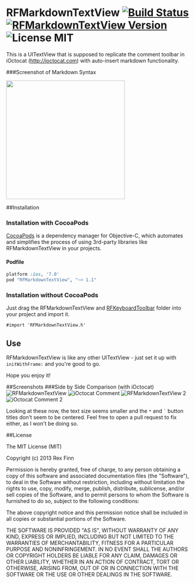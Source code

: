 RFMarkdownTextView [![Build Status](https://secure.travis-ci.org/rexfinn/RFMarkdownTextView.png)](http://travis-ci.org/rexfinn/RFMarkdownTextView) [![RFMarkdownTextView Version](https://cocoapod-badges.herokuapp.com/v/RFMarkdownTextView/badge.png)](http://cocoadocs.org/docsets/RFMarkdownTextView/1.1/) ![License MIT](https://go-shields.herokuapp.com/license-MIT-blue.png)
==================

This is a UITextView that is supposed to replicate the comment toolbar in iOctocat (http://ioctocat.com) with auto-insert markdown functionality.

###Screenshot of Markdown Syntax

<img src='http://i.imgur.com/3QDNlrj.png' width='320px'>

##Installation

### Installation with CocoaPods

[CocoaPods](http://cocoapods.org) is a dependency manager for Objective-C, which automates and simplifies the process of using 3rd-party libraries like RFMarkdownTextView in your projects.

#### Podfile

```ruby
platform :ios, '7.0'
pod "RFMarkdownTextView", "~> 1.1"
```

### Installation without CocoaPods

Just drag the RFMarkdownTextView and [RFKeyboardToolbar](http://github.com/rexfinn/RFKeyboardToolbar) folder into your project and import it.

```
#import 'RFMarkdownTextView.h'
```

## Use

RFMarkdownTextView is like any other UITextView - just set it up with `initWithFrame:` and you're good to go.

Hope you enjoy it!

##Screenshots
###Side by Side Comparison (with iOctocat)
![RFMarkdownTextView](http://i.imgur.com/NEAocbW.png)
![iOctocat Comment](http://i.imgur.com/P8eeXZf.png) 
![RFMarkdownTextView 2](http://i.imgur.com/0jIR5vh.png)
![iOctocat Comment 2](http://i.imgur.com/qPCf2wQ.png) 

Looking at these now, the text size seems smaller and the `*` and `` ` `` button titles don't seem to be centered.  Feel free to open a pull request to fix either, as I won't be doing so.

##License

The MIT License (MIT)

Copyright (c) 2013 Rex Finn

Permission is hereby granted, free of charge, to any person obtaining a copy of
this software and associated documentation files (the "Software"), to deal in
the Software without restriction, including without limitation the rights to
use, copy, modify, merge, publish, distribute, sublicense, and/or sell copies of
the Software, and to permit persons to whom the Software is furnished to do so,
subject to the following conditions:

The above copyright notice and this permission notice shall be included in all
copies or substantial portions of the Software.

THE SOFTWARE IS PROVIDED "AS IS", WITHOUT WARRANTY OF ANY KIND, EXPRESS OR
IMPLIED, INCLUDING BUT NOT LIMITED TO THE WARRANTIES OF MERCHANTABILITY, FITNESS
FOR A PARTICULAR PURPOSE AND NONINFRINGEMENT. IN NO EVENT SHALL THE AUTHORS OR
COPYRIGHT HOLDERS BE LIABLE FOR ANY CLAIM, DAMAGES OR OTHER LIABILITY, WHETHER
IN AN ACTION OF CONTRACT, TORT OR OTHERWISE, ARISING FROM, OUT OF OR IN
CONNECTION WITH THE SOFTWARE OR THE USE OR OTHER DEALINGS IN THE SOFTWARE.
